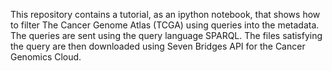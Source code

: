 This repository contains a tutorial, as an ipython notebook, that shows how to filter The Cancer Genome Atlas (TCGA) using queries into the metadata. The queries are sent using the query language SPARQL. The files satisfying the query are then downloaded using Seven Bridges API for the Cancer Genomics Cloud.

 
